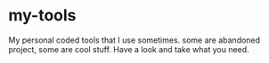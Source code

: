 # my-tools
My personal coded tools that I use sometimes. some are abandoned project, some are cool stuff. Have a look and take what you need.
